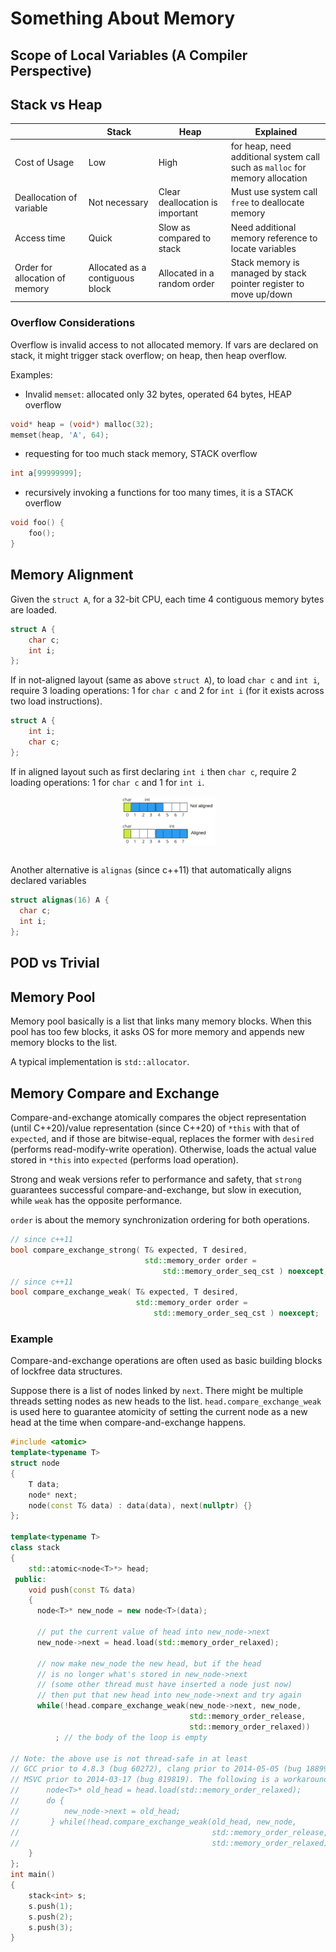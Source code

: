 # Something About Memory

## Scope of Local Variables (A Compiler Perspective)

## Stack vs Heap

| | Stack | Heap | Explained |
|-|-|-|-|
| Cost of Usage | Low | High | for heap, need additional system call such as `malloc` for memory allocation |
| Deallocation of variable | Not necessary | Clear deallocation is important | Must use system call `free` to deallocate memory |
| Access time | Quick | Slow as compared to stack | Need additional memory reference to locate variables |
| Order for allocation of memory | Allocated as a contiguous block | Allocated in a random order | Stack memory is managed by stack pointer register to move up/down |

### Overflow Considerations

Overflow is invalid access to not allocated memory. If vars are declared on stack, it might trigger stack overflow; on heap, then heap overflow.

Examples:

* Invalid `memset`: allocated only 32 bytes, operated 64 bytes, HEAP overflow
```cpp
void* heap = (void*) malloc(32);
memset(heap, 'A', 64);
```

* requesting for too much stack memory, STACK overflow

```cpp
int a[99999999];
```

* recursively invoking a functions for too many times, it is a STACK overflow
```cpp
void foo() {
    foo();
}
```


## Memory Alignment

Given the `struct A`, for a 32-bit CPU, each time 4 contiguous memory bytes are loaded.
```cpp
struct A {
    char c;
    int i;
};
```

If in not-aligned layout (same as above `struct A`), to load `char c` and `int i`, require 3 loading operations: 1 for `char c` and 2 for `int i` (for it exists across two load instructions).

```cpp
struct A {
    int i;
    char c;
};
```
If in aligned layout such as first declaring `int i` then `char c`, require 2 loading operations: 1 for `char c` and 1 for `int i`.

<div style="display: flex; justify-content: center;">
      <img src="imgs/mem_alignment.png" width="30%" height="30%" alt="mem_alignment">
</div>
</br>

Another alternative is `alignas` (since c++11) that automatically aligns declared variables
```cpp
struct alignas(16) A {
  char c;
  int i;
};
```

## POD vs Trivial

## Memory Pool

Memory pool basically is a list that links many memory blocks. When this pool has too few blocks, it asks OS for more memory and appends new memory blocks to the list.

A typical implementation is `std::allocator`.

## Memory Compare and Exchange

Compare-and-exchange atomically compares the object representation (until C++20)/value representation (since C++20) of `*this` with that of `expected`, and if those are bitwise-equal, replaces the former with `desired` (performs read-modify-write operation). Otherwise, loads the actual value stored in `*this` into `expected` (performs load operation).

Strong and weak versions refer to performance and safety, that `strong` guarantees successful compare-and-exchange, but slow in execution, while `weak` has the opposite performance.

`order` is about the memory synchronization ordering for both operations.

```cpp
// since c++11
bool compare_exchange_strong( T& expected, T desired,
                              std::memory_order order =
                                  std::memory_order_seq_cst ) noexcept;
// since c++11
bool compare_exchange_weak( T& expected, T desired,
                            std::memory_order order =
                                std::memory_order_seq_cst ) noexcept;
```

### Example

Compare-and-exchange operations are often used as basic building blocks of lockfree data structures.

Suppose there is a list of nodes linked by `next`. There might be multiple threads setting nodes as new heads to the list.
`head.compare_exchange_weak` is used here to guarantee atomicity of setting the current node as a new head at the time when compare-and-exchange happens.

```cpp
#include <atomic>
template<typename T>
struct node
{
    T data;
    node* next;
    node(const T& data) : data(data), next(nullptr) {}
};

template<typename T>
class stack
{
    std::atomic<node<T>*> head;
 public:
    void push(const T& data)
    {
      node<T>* new_node = new node<T>(data);
 
      // put the current value of head into new_node->next
      new_node->next = head.load(std::memory_order_relaxed);
 
      // now make new_node the new head, but if the head
      // is no longer what's stored in new_node->next
      // (some other thread must have inserted a node just now)
      // then put that new head into new_node->next and try again
      while(!head.compare_exchange_weak(new_node->next, new_node,
                                        std::memory_order_release,
                                        std::memory_order_relaxed))
          ; // the body of the loop is empty
 
// Note: the above use is not thread-safe in at least 
// GCC prior to 4.8.3 (bug 60272), clang prior to 2014-05-05 (bug 18899)
// MSVC prior to 2014-03-17 (bug 819819). The following is a workaround:
//      node<T>* old_head = head.load(std::memory_order_relaxed);
//      do {
//          new_node->next = old_head;
//       } while(!head.compare_exchange_weak(old_head, new_node,
//                                           std::memory_order_release,
//                                           std::memory_order_relaxed));
    }
};
int main()
{
    stack<int> s;
    s.push(1);
    s.push(2);
    s.push(3);
}
```